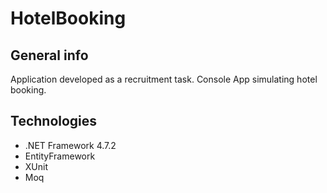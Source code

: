 # HotelBooking

## General info
Application developed as a recruitment task. Console App simulating hotel booking.

## Technologies
* .NET Framework 4.7.2
* EntityFramework
* XUnit
* Moq
